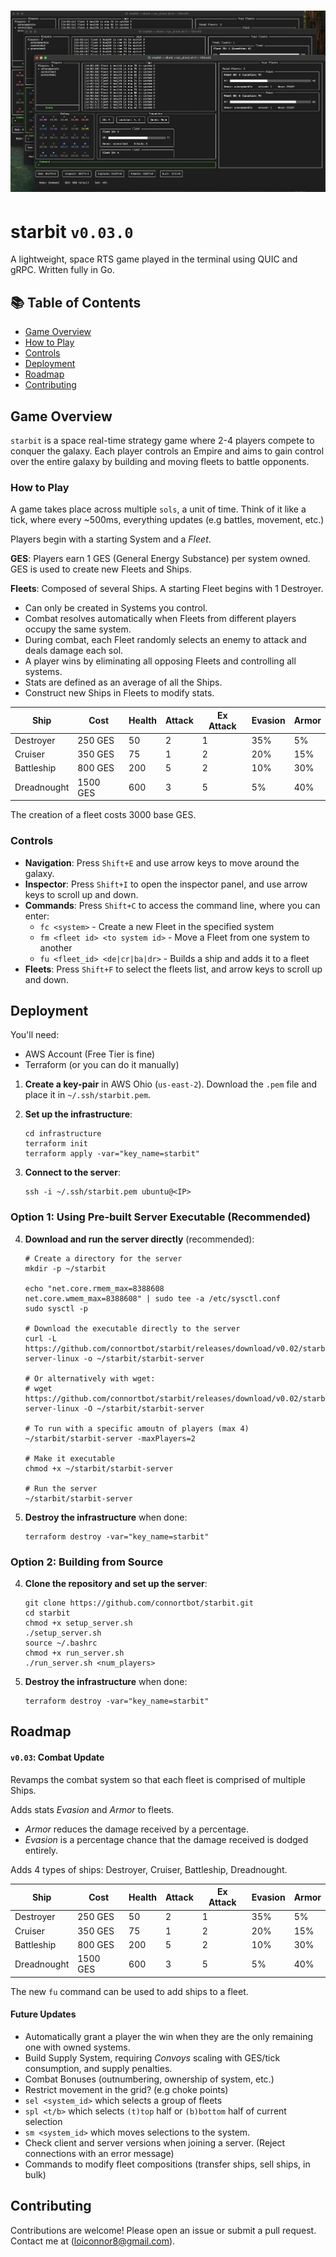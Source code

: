 # ![Starbit](./screenshots/08.png)
# starbit `v0.03.0`
A lightweight, space RTS game played in the terminal using QUIC and gRPC.
Written fully in Go.

## 📚 Table of Contents
- [Game Overview](#game-overview)
- [How to Play](#how-to-play)
- [Controls](#controls)
- [Deployment](#deployment)
- [Roadmap](#roadmap)
- [Contributing](#contributing)

## Game Overview
`starbit` is a space real-time strategy game where 2-4 players compete to conquer the galaxy. Each player controls an Empire and aims to gain control over the entire galaxy by building and moving fleets to battle opponents.

### How to Play
A game takes place across multiple `sols`, a unit of time. Think of it like a tick, where every ~500ms, everything updates (e.g battles, movement, etc.)

Players begin with a starting System and a *Fleet*.

**GES**:
Players earn 1 GES (General Energy Substance) per system owned. GES is used to create new Fleets and Ships.

**Fleets**: Composed of several Ships. A starting Fleet begins with 1 Destroyer.
- Can only be created in Systems you control.
- Combat resolves automatically when Fleets from different players occupy the same system.
- During combat, each Fleet randomly selects an enemy to attack and deals damage each sol.
- A player wins by eliminating all opposing Fleets and controlling all systems.
- Stats are defined as an average of all the Ships.
- Construct new Ships in Fleets to modify stats.

| Ship | Cost | Health | Attack | Ex Attack | Evasion | Armor |
|-|-|-|-|-|-|-|
| Destroyer | 250 GES | 50 | 2 | 1 | 35% | 5% |
| Cruiser |  350 GES | 75 | 1 | 2 | 20% | 15% |
| Battleship | 800 GES | 200 | 5 | 2 | 10% | 30% |
| Dreadnought | 1500 GES | 600 | 3 | 5 | 5% | 40% |

The creation of a fleet costs 3000 base GES.

### Controls
- **Navigation**: Press `Shift+E` and use arrow keys to move around the galaxy.
- **Inspector**: Press `Shift+I` to open the inspector panel, and use arrow keys to scroll up and down.
- **Commands**: Press `Shift+C` to access the command line, where you can enter:
  - `fc <system>` - Create a new Fleet in the specified system
  - `fm <fleet id> <to system id>` - Move a Fleet from one system to another
  - `fu <fleet_id> <de|cr|ba|dr>` - Builds a ship and adds it to a fleet
- **Fleets**: Press `Shift+F` to select the fleets list, and arrow keys to scroll up and down.

## Deployment
You'll need:
- AWS Account (Free Tier is fine)
- Terraform (or you can do it manually)

1. **Create a key-pair** in AWS Ohio (`us-east-2`). Download the `.pem` file and place it in `~/.ssh/starbit.pem`.

2. **Set up the infrastructure**:
   ```shell
   cd infrastructure
   terraform init
   terraform apply -var="key_name=starbit"
   ```

3. **Connect to the server**:
   ```shell
   ssh -i ~/.ssh/starbit.pem ubuntu@<IP>
   ```

### Option 1: Using Pre-built Server Executable (Recommended)

4. **Download and run the server directly** (recommended):
   ```shell
   # Create a directory for the server
   mkdir -p ~/starbit

   echo "net.core.rmem_max=8388608
   net.core.wmem_max=8388608" | sudo tee -a /etc/sysctl.conf
   sudo sysctl -p
   
   # Download the executable directly to the server
   curl -L https://github.com/connortbot/starbit/releases/download/v0.02/starbit-server-linux -o ~/starbit/starbit-server
   
   # Or alternatively with wget:
   # wget https://github.com/connortbot/starbit/releases/download/v0.02/starbit-server-linux -O ~/starbit/starbit-server

   # To run with a specific amoutn of players (max 4)
   ~/starbit/starbit-server -maxPlayers=2
   
   # Make it executable
   chmod +x ~/starbit/starbit-server
   
   # Run the server
   ~/starbit/starbit-server
   ```
5. **Destroy the infrastructure** when done:
   ```shell
   terraform destroy -var="key_name=starbit"
   ```

### Option 2: Building from Source

4. **Clone the repository and set up the server**:
   ```shell
   git clone https://github.com/connortbot/starbit.git
   cd starbit
   chmod +x setup_server.sh
   ./setup_server.sh
   source ~/.bashrc
   chmod +x run_server.sh
   ./run_server.sh <num_players>
   ```

5. **Destroy the infrastructure** when done:
   ```shell
   terraform destroy -var="key_name=starbit"
   ```

## Roadmap

#### `v0.03`: Combat Update
Revamps the combat system so that each fleet is comprised of multiple Ships.

Adds stats *Evasion* and *Armor* to fleets.
- *Armor* reduces the damage received by a percentage.
- *Evasion* is a percentage chance that the damage received is dodged entirely.

Adds 4 types of ships: Destroyer, Cruiser, Battleship, Dreadnought.

| Ship | Cost | Health | Attack | Ex Attack | Evasion | Armor |
|-|-|-|-|-|-|-|
| Destroyer | 250 GES | 50 | 2 | 1 | 35% | 5% |
| Cruiser |  350 GES | 75 | 1 | 2 | 20% | 15% |
| Battleship | 800 GES | 200 | 5 | 2 | 10% | 30% |
| Dreadnought | 1500 GES | 600 | 3 | 5 | 5% | 40% |

The new `fu` command can be used to add ships to a fleet.

#### Future Updates
- Automatically grant a player the win when they are the only remaining one with owned systems.
- Build Supply System, requiring *Convoys* scaling with GES/tick consumption, and supply penalties.
- Combat Bonuses (outnumbering, ownership of system, etc.)
- Restrict movement in the grid? (e.g choke points)
- `sel <system_id>` which selects a group of fleets
- `spl <t/b>` which selects `(t)top` half or `(b)bottom` half of current selection
- `sm <system_id>` which moves selections to the system.
- Check client and server versions when joining a server. (Reject connections with an error message)
- Commands to modify fleet compositions (transfer ships, sell ships, in bulk)

## Contributing
Contributions are welcome! Please open an issue or submit a pull request.
Contact me at (loiconnor8@gmail.com).
